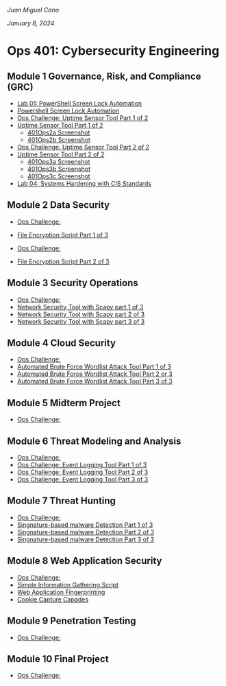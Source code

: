 *Juan Miguel Cano*

*January 8, 2024*

# Ops 401: Cybersecurity Engineering

## Module 1 Governance, Risk, and Compliance (GRC)
- [Lab 01: PowerShell Screen Lock Automation](401Lab1.md)
- [Powershell Screen Lock Automation](401Lab1.ps1)
- [Ops Challenge: Uptime Sensor Tool Part 1 of 2](401Ops2.md)
- [Uptime Sensor Tool Part 1 of 2](401Ops2.py)
    - [401Ops2a Screenshot](Photo_Screenshots/401Ops2a.png)
    - [401Ops2b Screenshot](Photo_Screenshots/401Ops2b.png)
- [Ops Challenge: Uptime Sensor Tool Part 2 of 2](401Ops3.md)    
- [Uptime Sensor Tool Part 2 of 2](401Ops3.py)
    - [401Ops3a Screenshot](Photo_Screenshots/401Ops3a.png)
    - [401Ops3b Screenshot](Photo_Screenshots/401Ops3b.png)
    - [401Ops3c Screenshot](Photo_Screenshots/401Ops3c.png)
- [Lab 04: Systems Hardening with CIS Standards](401Lab4.ps1)


## Module 2 Data Security
- [ Ops Challenge: ]()
- [File Encryption Script Part 1 of 3](401Ops6.py)

- [ Ops Challenge: ]()
- [File Encryption Script Part 2 of 3](https://github.com/jmcano50/Ops401/blob/main/401Ops7.py)


## Module 3 Security Operations
- [ Ops Challenge: ]()
- [Network Security Tool with Scapy part 1 of 3](401Ops11.py)
- [Network Security Tool with Scapy part 2 of 3](401Ops12.py)
- [Network Security Tool with Scapy part 3 of 3](401Ops13.py)
## Module 4 Cloud Security
- [ Ops Challenge: ]()
- [Automated Brute Force Wordlist Attack Tool Part 1 of 3](401Ops16.py)
- [Automated Brute Force Wordlist Attack Tool Part 2 or 3](401Ops17.py)
- [Automated Brute Force Wordlist Attack Tool Part 3 of 3](401Ops18.py)



## Module 5 Midterm Project
- [ Ops Challenge: ]()



## Module 6 Threat Modeling and Analysis
- [ Ops Challenge: ]()
- [Ops Challenge: Event Logging Tool Part 1 of 3](401Ops26.py)
- [Ops Challenge: Event Logging Tool Part 2 of 3](401Ops27.py)
- [Ops Challenge: Event Logging Tool Part 3 of 3](401Ops28.py)



## Module 7 Threat Hunting
- [ Ops Challenge: ]()
- [Singnature-based malware Detection Part 1 of 3](401Ops31.py)
- [Singnature-based malware Detection Part 2 of 3](401Ops32.py)
- [Singnature-based malware Detection Part 3 of 3](401Ops33.py)


## Module 8 Web Application Security
- [ Ops Challenge: ]()
- [Simple Information Gathering Script](401Ops35.nse)
- [Web Application Fingerprinting](401Ops36.py)
- [Cookie Capture Capades](401Ops37.py)


## Module 9 Penetration Testing
- [ Ops Challenge: ]()


## Module 10 Final Project
- [ Ops Challenge: ]()
